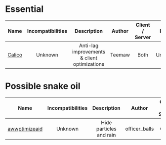 # Essential
| Name | Incompatibilities | Description | Author | Client / Server | Notes |
| --- | :---: | :---: | :---: | :---: | :---: |
| [Calico](https://thunderstore.io/c/webfishing/p/Teemaw/Calico/) | Unknown | Anti-lag improvements & client optimizations | Teemaw | Both | Unknown |

# Possible snake oil
| Name | Incompatibilities | Description | Author | Client / Server | Notes |
| --- | :---: | :---: | :---: | :---: | :---: |
| [awwptimizeaid](https://thunderstore.io/c/webfishing/p/officer_balls/awwptimizeaid/) | Unknown | Hide particles and rain | officer_balls | Client | Not well tested |

